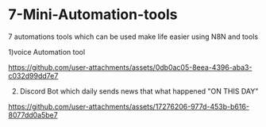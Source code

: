  # 7-Mini-Automation-tools
 7 automations tools which can be used make life easier using N8N and tools 

1)voice Automation tool

https://github.com/user-attachments/assets/0db0ac05-8eea-4396-aba3-c032d99dd7e7

2) Discord Bot which daily sends news that what happened "ON THIS DAY"

https://github.com/user-attachments/assets/17276206-977d-453b-b616-8077dd0a5be7


